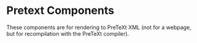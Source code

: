 # Pretext Components

These components are for rendering to PreTeXt XML (not for a webpage, but
for recompilation with the PreTeXt compiler).